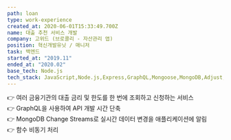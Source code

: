 ```yaml
---
path: loan
type: work-experience
created_at: 2020-06-01T15:33:49.700Z
name: 대출 추천 서비스 개발
company: 고위드 (브로콜리 - 자산관리 앱)
position: 혁신개발유닛 / 매니저
task: 백엔드
started_at: "2019.11"
ended_at: "2020.02"
base_tech: Node.js
tech_stack: JavaScript,Node.js,Express,GraphQL,Mongoose,MongoDB,Adjust,Braze,Sentry
---
```

👉 여러 금융기관의 대출 금리 및 한도를 한 번에 조회하고 신청하는 서비스<br/>
👉 GraphQL을 사용하여 API 개발 시간 단축<br/>
👉 MongoDB Change Streams로 실시간 데이터 변경을 애플리케이션에 알림<br/>
👉 함수 비동기 처리